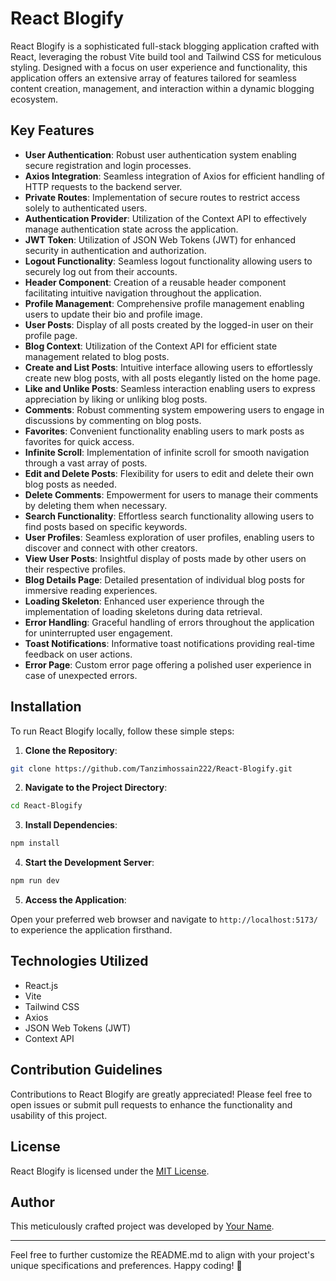 # React Blogify

React Blogify is a sophisticated full-stack blogging application crafted with React, leveraging the robust Vite build tool and Tailwind CSS for meticulous styling. Designed with a focus on user experience and functionality, this application offers an extensive array of features tailored for seamless content creation, management, and interaction within a dynamic blogging ecosystem.

## Key Features

- **User Authentication**: Robust user authentication system enabling secure registration and login processes.
- **Axios Integration**: Seamless integration of Axios for efficient handling of HTTP requests to the backend server.
- **Private Routes**: Implementation of secure routes to restrict access solely to authenticated users.
- **Authentication Provider**: Utilization of the Context API to effectively manage authentication state across the application.
- **JWT Token**: Utilization of JSON Web Tokens (JWT) for enhanced security in authentication and authorization.
- **Logout Functionality**: Seamless logout functionality allowing users to securely log out from their accounts.
- **Header Component**: Creation of a reusable header component facilitating intuitive navigation throughout the application.
- **Profile Management**: Comprehensive profile management enabling users to update their bio and profile image.
- **User Posts**: Display of all posts created by the logged-in user on their profile page.
- **Blog Context**: Utilization of the Context API for efficient state management related to blog posts.
- **Create and List Posts**: Intuitive interface allowing users to effortlessly create new blog posts, with all posts elegantly listed on the home page.
- **Like and Unlike Posts**: Seamless interaction enabling users to express appreciation by liking or unliking blog posts.
- **Comments**: Robust commenting system empowering users to engage in discussions by commenting on blog posts.
- **Favorites**: Convenient functionality enabling users to mark posts as favorites for quick access.
- **Infinite Scroll**: Implementation of infinite scroll for smooth navigation through a vast array of posts.
- **Edit and Delete Posts**: Flexibility for users to edit and delete their own blog posts as needed.
- **Delete Comments**: Empowerment for users to manage their comments by deleting them when necessary.
- **Search Functionality**: Effortless search functionality allowing users to find posts based on specific keywords.
- **User Profiles**: Seamless exploration of user profiles, enabling users to discover and connect with other creators.
- **View User Posts**: Insightful display of posts made by other users on their respective profiles.
- **Blog Details Page**: Detailed presentation of individual blog posts for immersive reading experiences.
- **Loading Skeleton**: Enhanced user experience through the implementation of loading skeletons during data retrieval.
- **Error Handling**: Graceful handling of errors throughout the application for uninterrupted user engagement.
- **Toast Notifications**: Informative toast notifications providing real-time feedback on user actions.
- **Error Page**: Custom error page offering a polished user experience in case of unexpected errors.

## Installation

To run React Blogify locally, follow these simple steps:

1. **Clone the Repository**:

```bash
git clone https://github.com/Tanzimhossain222/React-Blogify.git
```

2. **Navigate to the Project Directory**:

```bash
cd React-Blogify
```

3. **Install Dependencies**:

```bash
npm install
```

4. **Start the Development Server**:

```bash
npm run dev
```

5. **Access the Application**:

Open your preferred web browser and navigate to `http://localhost:5173/` to experience the application firsthand.

## Technologies Utilized

- React.js
- Vite
- Tailwind CSS
- Axios
- JSON Web Tokens (JWT)
- Context API

## Contribution Guidelines

Contributions to React Blogify are greatly appreciated! Please feel free to open issues or submit pull requests to enhance the functionality and usability of this project.

## License

React Blogify is licensed under the [MIT License](LICENSE).

## Author

This meticulously crafted project was developed by [Your Name](https://github.com/Tanzimhossain222).

---

Feel free to further customize the README.md to align with your project's unique specifications and preferences. Happy coding! 🚀

